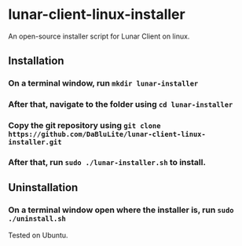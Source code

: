 # lunar-client-linux-installer
An open-source installer script for Lunar Client on linux.

## Installation
### On a terminal window, run `mkdir lunar-installer`
### After that, navigate to the folder using `cd lunar-installer`
### Copy the git repository using `git clone https://github.com/DaBluLite/lunar-client-linux-installer.git`
### After that, run `sudo ./lunar-installer.sh` to install.

## Uninstallation
### On a terminal window open where the installer is, run `sudo ./uninstall.sh`

Tested on Ubuntu.
